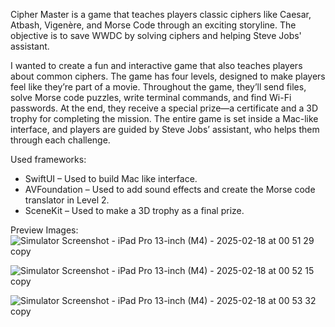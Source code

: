 
Cipher Master is a game that teaches players classic ciphers like Caesar, Atbash, Vigenère, and Morse Code through an exciting storyline. The objective is to save WWDC by solving ciphers and helping Steve Jobs' assistant.


I wanted to create a fun and interactive game that also teaches players about common ciphers. The game has four levels, designed to make players feel like they’re part of a  movie. Throughout the game, they’ll send files, solve Morse code puzzles, write terminal commands, and find Wi-Fi passwords. At the end, they receive a special prize—a certificate and a 3D trophy for completing the mission.
The entire game is set inside a Mac-like interface, and players are guided by Steve Jobs’ assistant, who helps them through each challenge.


Used frameworks:
* SwiftUI – Used to build Mac like interface.
* AVFoundation – Used to add sound effects and create the Morse code translator in Level 2.
* SceneKit – Used to make a 3D trophy as a final prize.


Preview Images:
![Simulator Screenshot - iPad Pro 13-inch (M4) - 2025-02-18 at 00 51 29 copy](https://github.com/user-attachments/assets/12d2983a-0be5-43c2-a276-4e988d15632b)

![Simulator Screenshot - iPad Pro 13-inch (M4) - 2025-02-18 at 00 52 15 copy](https://github.com/user-attachments/assets/16611fe6-9fe8-4063-91c9-f6183e4db43c)


![Simulator Screenshot - iPad Pro 13-inch (M4) - 2025-02-18 at 00 53 32 copy](https://github.com/user-attachments/assets/b185c2da-1246-4a53-8124-71bb3f02a844)
